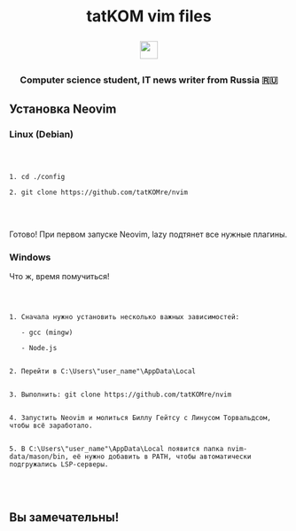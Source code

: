 <h1 align="center">tatKOM vim files 

<img src="https://github.com/blackcater/blackcater/raw/main/images/Hi.gif" height="32"/></h1>


<h3 align="center">Computer science student, IT news writer from Russia 🇷🇺</h3>


<h2>Установка Neovim</h2>


<h3>Linux (Debian)</h3>

<pre>

<code>

1. cd ./config

2. git clone https://github.com/tatKOMre/nvim

</code>

</pre>

<p>Готово! При первом запуске Neovim, lazy подтянет все нужные плагины.</p>


<h3>Windows</h3>

<p>Что ж, время помучиться!</p>

<pre>

<code>

1. Сначала нужно установить несколько важных зависимостей:

   - gcc (mingw)

   - Node.js


2. Перейти в C:\Users\"user_name"\AppData\Local


3. Выполнить: git clone https://github.com/tatKOMre/nvim


4. Запустить Neovim и молиться Биллу Гейтсу с Линусом Торвальдсом, чтобы всё заработало.


5. В C:\Users\"user_name"\AppData\Local появится папка nvim-data/mason/bin, её нужно добавить в PATH, чтобы автоматически подгружались LSP-серверы.

</code>

</pre>


<h2>Вы замечательны!</h2>

